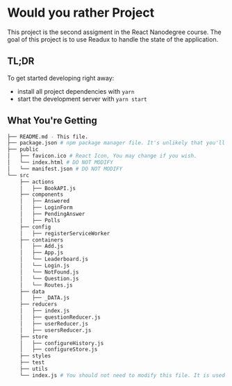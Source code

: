 # Would you rather Project

This project is the second assigment in the React Nanodegree course. The goal of this project is to use Readux to handle the state of the application.

## TL;DR

To get started developing right away:

* install all project dependencies with `yarn`
* start the development server with `yarn start`

## What You're Getting
```bash
├── README.md - This file.
├── package.json # npm package manager file. It's unlikely that you'll need to modify this.
├── public
│   ├── favicon.ico # React Icon, You may change if you wish.
│   └── index.html # DO NOT MODIFY
│   └── manifest.json # DO NOT MODIFY
└── src
    ├── actions 
    │   ├── BookAPI.js
    ├── components 
    │   ├── Answered
    │   ├── LoginForm
    │   ├── PendingAnswer
    │   ├── Polls
    ├── config 
    │   ├── registerServiceWorker
    ├── containers 
    │   ├── Add.js
    │   ├── App.js
    │   └── Leaderboard.js
    │   └── Login.js
    │   └── NotFound.js
    │   └── Question.js
    │   └── Routes.js
    ├── data 
    │   ├── _DATA.js
    ├── reducers 
    │   ├── index.js 
    │   ├── questionReducer.js 
    │   ├── userReducer.js 
    │   ├── usersReducer.js 
    ├── store 
    │   ├── configureHistory.js 
    │   ├── configureStore.js 
    ├── styles
    ├── test
    ├── utils  
    └── index.js # You should not need to modify this file. It is used for DOM rendering only.
```